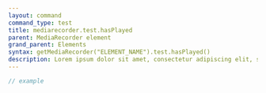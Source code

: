 ```yaml
---
layout: command
command_type: test
title: mediarecorder.test.hasPlayed
parent: MediaRecorder element
grand_parent: Elements
syntax: getMediaRecorder("ELEMENT_NAME").test.hasPlayed()
description: Lorem ipsum dolor sit amet, consectetur adipiscing elit, sed do eiusmod tempor incididunt ut labore et dolore magna aliqua. Ut enim ad minim veniam, quis nostrud exercitation ullamco laboris nisi ut aliquip ex ea commodo consequat.
---
```


```javascript
// example
```